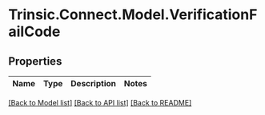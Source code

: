 # Trinsic.Connect.Model.VerificationFailCode

## Properties

Name | Type | Description | Notes
------------ | ------------- | ------------- | -------------

[[Back to Model list]](../src/Trinsic.Connect/README.md#documentation-for-models) [[Back to API list]](../src/Trinsic.Connect/README.md#documentation-for-api-endpoints) [[Back to README]](../src/Trinsic.Connect/README.md)

